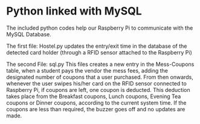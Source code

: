 # Python linked with MySQL

The included python codes help our Raspberry Pi to communicate with the MySQL Database. 

The first file: Hostel.py updates the entry/exit time in the database of the detected card holder
(through a RFID sensor attached to the Raspberry Pi)

The second File: sql.py
This files creates a new entry in the Mess-Coupons table, when a student pays the vendor the mess fees, adding the designated number of coupons that a user purchased.
From then onwards, whenever the user swipes his/her card on the RFID sensor connected to Raspberry Pi, if coupons are left, one coupon is deducted.
This deduction takes place from the Breakfast coupons, Lunch coupons, Evening Tea coupons or Dinner coupons, according to the current system time.
If the coupons are less than required, the buzzer goes off and no updates are made.
